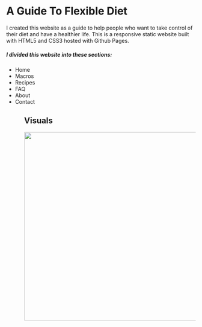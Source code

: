 <h1>A Guide To Flexible Diet</h1>

<p>I created this website as a guide to help people who want to take control of their diet and have a healthier life. This is a responsive static website built with HTML5 and CSS3 hosted with Github Pages.</p>

<h5>I divided this website into these sections:</h5>
<ul>
  <li>Home</li>
  <li>Macros</li>
  <li>Recipes</li>
  <li>FAQ</li>
  <li>About</li>
  <li>Contact</li>
<ul>
<h2>Visuals</h2>

<div>
  <img src="https://suelenduarte.github.io/A-Guide-To-Flexible-Diet/images/flexible-diet.png" width = 600 height = 500>
</div>

